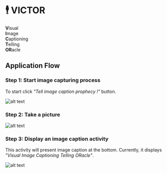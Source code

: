 # 🕴️ VICTOR
**V**isual <br />
**I**mage <br />
**C**aptioning <br />
**T**elling <br />
**OR**acle<br />

## Application Flow
### Step 1: Start image capturing process

To start click _"Tell image caption prophecy !"_ button.

![alt text](https://db3pap002files.storage.live.com/y4m-cyUXKHfNbL4MjTuFVygnFmszjPx0_nDBzv4JkzRPtzT40guqUxcPafChF882vzWna6u2SIPuWAJPn9n59Z9-llg5t6iCndOrSkodmRLfRGjb2B-b4JSI9gQpYR7a1KlEA56vqwGTUvxPwCSNFqmnhjF-aRLa7F4-5t--MKHfVnUb2hpUqBg1IUtqMge1HiNaSAy2Wwn9W-ndHdk-sES0A/front.jpeg?psid=1&width=200&height=428)

### Step 2: Take a picture

![alt text](https://db3pap002files.storage.live.com/y4mYO5p_RNsH8Sl6RxjPl2bNe_rXUGRAAo5t2aMyQZnVJw2smAMU5l04rhcS1hAqUw_TM-UXGbtxY5zpzwtxNCOzto1HYyY_wj0H6hKc6Z-KZMnP8b1nIESjWcT3MEiSmPclGoLlZdDZraXQvxfCo_Gjkgl4n-TrI4naH9QBo7dtyjonkhWxcVRH90Sh7N3nnd9YxnNgQWekWJf0817eYpNhQ/middle.jpeg?psid=1&width=200&height=428)

### Step 3: Display an image caption activity

This activity will present image caption at the bottom. Currently, it displays _"Visual Image Captioning Telling ORacle"_.

![alt text](https://db3pap002files.storage.live.com/y4mGXLvVOfWUgxA04GVmfG21-6EN6E6Qzg2lU0J0E_Zzt2b0aQc2UhE3X2Ogn_zQ8dpicOARkjC1mjkmCwEnpQA-JDH71jtNBw33Kvdp7BF1-TbofDiV9FJ-Er_XAjb-RGrVGIE5LnEumuerBPAQFlNgxD_MpeulLrOu4a2YgnDUS17RssaN0sxDt8wIY8f8OJa6qheqcAkSUg_RJ_QxKklgA/back.jpeg?psid=1&width=200&height=428)
